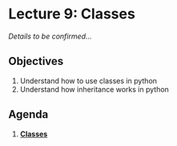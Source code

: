 <!---
{"next":"Lectures_class2/Lecture10.md","title":"Classes - 9/23"}
-->

# Lecture 9: Classes

*Details to be confirmed...*

## Objectives

1. Understand how to use classes in python
2. Understand how inheritance works in python

## Agenda

1. **[Classes](../Topics/nb/classes.ipynb)**